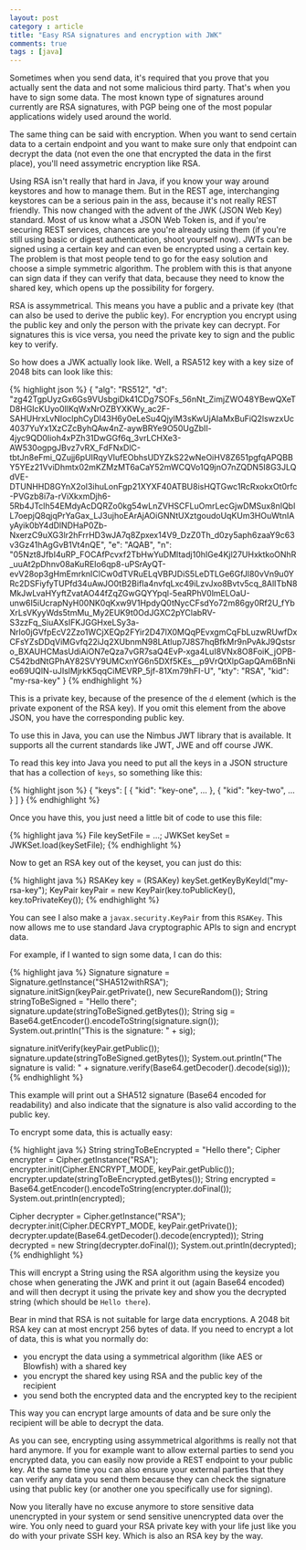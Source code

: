 ```yaml
---
layout: post
category : article
title: "Easy RSA signatures and encryption with JWK"
comments: true
tags : [java]
---
```


Sometimes when you send data, it's required that you prove that you actually sent the data and not some malicious third party. That's when you have to sign some data. The most known type of signatures around currently are RSA signatures, with PGP being one of the most popular applications widely used around the world.

The same thing can be said with encryption. When you want to send certain data to a certain endpoint and you want to make sure only that endpoint can decrypt the data (not even the one that encrypted the data in the first place), you'll need assymetric encryption like RSA.

Using RSA isn't really that hard in Java, if you know your way around keystores and how to manage them. But in the REST age, interchanging keystores can be a serious pain in the ass, because it's not really REST friendly. This now changed with the advent of the JWK (JSON Web Key) standard. Most of us know what a JSON Web Token is, and if you're securing REST services, chances are you're already using them (if you're still using basic or digest authentication, shoot yourself now). JWTs can be signed using a certain key and can even be encrypted using a certain key. The problem is that most people tend to go for the easy solution and choose a simple symmetric algorithm. The problem with this is that anyone can sign data if they can verify that data, because they need to know the shared key, which opens up the possibility for forgery.

RSA is assymmetrical. This means you have a public and a private key (that can also be used to derive the public key). For encryption you encrypt using the public key and only the person with the private key can decrypt. For signatures this is vice versa, you need the private key to sign and the public key to verify.

So how does a JWK actually look like. Well, a RSA512 key with a key size of 2048 bits can look like this:

{% highlight json %}
{
	  "alg": "RS512",
	  "d": "zg42TgpUyzGx6Gs9VUsbgiDk41CDg7SOFs_56nNt_ZimjZWO48YBewQXeTD8HGIcKUyo0IlKqWxNrOZBYXKWy_ac2F-SAHUHrxLvNIoclphCyDl43H6y0eLeSu4QjylM3sKwUjAIaMxBuFiQ2lswzxUc4037YuYx1XzCZcByhQAw4nZ-aywBRYe9O50UgZbIl-4jyc9QD0Iioh4xPZh31DwGGf6q_3vrLCHXe3-AW530ogpgJBvz7vRX_FdFNxDlC-tbtJn8eFmi_QZujj6pUIRqyVIufEObhsUDYZkS22wNeOiHV8Z651pgfqAPQBBY5YEz21VviDhmtx02mKZMzMT6aCaY52mWCQVo1Q9jnO7nZQDN5I8G3JLQdVE-DTUNHHD8GYnX2oI3ihuLonFgp21XYXF40ATBU8isHQTGwc1RcRxokxOt0rfc-PVGzb8i7a-rViXkxmDjh6-5Rb4JTclh54EMdyAcDQRZo0kg54wLnZVHSCFLuOmrLecGjwDMSux8nIQblL7oepjQ8qjqPrYaGax_LJ3ujhoEArAjAOiGNNtUXztgoudoUqKUm3HOuWtnIAyAyik0bY4dDlNDHaP0Zb-NxerzC9uXG3lr2hFrrHD3wJA7q8Zpxex14V9_DzZ0Th_d0zy5aph6zaaY9c63v3Gz41hAgGvB1Vt4nQE",
	  "e": "AQAB",
	  "n": "05Nzt8JfbI4uRP_FOCAfPcvxf2TbHwYuDMltadj10hIGe4Kjl27UHxktkoONhR_uuAt2pDhnv08aKuREIo6qp8-uPSrAyQT-evV28op3gHmEmrknIClCw0dTVRuELqVBPJDiS5LeDTLGe6GfJl80vVn9u0YRc2DSFiyfyTUPfd34uAwJO0tB2BifIa4nvfqLxc49iLzvJxo8Bvtv5cq_8AlITbN8MkJwLvaHYyftZvatAO44fZqZGwGQYYpql-5eaRPhV0lmELOaU-unw6I5iUcrapNyH00NK0qKxw9V1HpdyQ0tNycCFsdYo72m86gy0Rf2U_fYbXrLsVKyyWds5tmMu_My2EUK9t0OdJGXC2pYClabRV-S3zzFq_SiuAXsIFKJGGHxeLSy3a-Nrlo0jGVfpEcV2Zzo1WCjXEQp2FYir2D47lX0MQqPEvxgmCqFbLuzwRUwfDxCFsYZsDDqViMGvfq22iJq2XUbnmN98LAtlup7J8S7hqBfkMr9nPvAkJ9Qstsro_BXAUHCMasUdiAiON7eQza7vGR7saQ4EvP-xga4LuI8VNx8O8FoiK_jOPB-C542bdNtGPhAY82SVY9UMCxnYG6n5DXf5KEs__p9VrQtXlpGapQAm6BnNieo69UQlN-uJIslMjrkK5qqCiMEVRP_5jf-81Xm79hFI-U",
	  "kty": "RSA",
	  "kid": "my-rsa-key"
	}
{% endhighlight %}

This is a private key, because of the presence of the `d` element (which is the private exponent of the RSA key). If you omit this element from the above JSON, you have the corresponding public key.

To use this in Java, you can use the Nimbus JWT library that is available. It supports all the current standards like JWT, JWE and off course JWK. 

To read this key into Java you need to put all the keys in a JSON structure that has a collection of `keys`, so something like this:

{% highlight json %}
{
  "keys": [
	{
	  "kid": "key-one",
	  ...
	},
	{
	  "kid": "key-two",
	  ...
	}
  ]
}
{% endhighlight %}

Once you have this, you just need a little bit of code to use this file:

{% highlight java %}
File keySetFile = ...;
JWKSet keySet = JWKSet.load(keySetFile);
{% endhighlight %}

Now to get an RSA key out of the keyset, you can just do this:

{% highlight java %}
RSAKey key = (RSAKey) keySet.getKeyByKeyId("my-rsa-key");
KeyPair keyPair = new KeyPair(key.toPublicKey(), key.toPrivateKey());
{% endhighlight %}

You can see I also make a `javax.security.KeyPair` from this `RSAKey`. This now allows me to use standard Java cryptographic APIs to sign and encrypt data.

For example, if I wanted to sign some data, I can do this:

{% highlight java %}
Signature signature = Signature.getInstance("SHA512withRSA");
signature.initSign(keyPair.getPrivate(), new SecureRandom());
String stringToBeSigned = "Hello there";
signature.update(stringToBeSigned.getBytes());
String sig = Base64.getEncoder().encodeToString(signature.sign());
System.out.println("This is the signature: " + sig);

signature.initVerify(keyPair.getPublic());
signature.update(stringToBeSigned.getBytes());
System.out.println("The signature is valid: " + signature.verify(Base64.getDecoder().decode(sig)));
{% endhighlight %}

This example will print out a SHA512 signature (Base64 encoded for readability) and also indicate that the signature is also valid according to the public key.

To encrypt some data, this is actually easy:

{% highlight java %}
String stringToBeEncrypted = "Hello there";
Cipher encrypter = Cipher.getInstance("RSA");
encrypter.init(Cipher.ENCRYPT_MODE, keyPair.getPublic());
encrypter.update(stringToBeEncrypted.getBytes());
String encrypted = Base64.getEncoder().encodeToString(encrypter.doFinal());
System.out.println(encrypted);

Cipher decrypter = Cipher.getInstance("RSA");
decrypter.init(Cipher.DECRYPT_MODE, keyPair.getPrivate());
decrypter.update(Base64.getDecoder().decode(encrypted));
String decrypted = new String(decrypter.doFinal());
System.out.println(decrypted);
{% endhighlight %}

This will encrypt a String using the RSA algorithm using the keysize you chose when generating the JWK and print it out (again Base64 encoded) and will then decrypt it using the private key and show you the decrypted string (which should be `Hello there`).

Bear in mind that RSA is not suitable for large data encryptions. A 2048 bit RSA key can at most encrypt 256 bytes of data. If you need to encrypt a lot of data, this is what you normally do:

- you encrypt the data using a symmetrical algorithm (like AES or Blowfish) with a shared key
- you encrypt the shared key using RSA and the public key of the recipient
- you send both the encrypted data and the encrypted key to the recipient

This way you can encrypt large amounts of data and be sure only the recipient will be able to decrypt the data.

As you can see, encrypting using assymmetrical algorithms is really not that hard anymore. If you for example want to allow external parties to send you encrypted data, you can easily now provide a REST endpoint to your public key. At the same time you can also ensure your external parties that they can verify any data you send them because they can check the signature using that public key (or another one you specifically use for signing).

Now you literally have no excuse anymore to store sensitive data unencrypted in your system or send sensitive unencrypted data over the wire. You only need to guard your RSA private key with your life just like you do with your private SSH key. Which is also an RSA key by the way.





